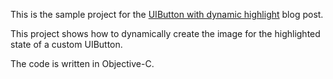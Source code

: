 
This is the sample project for the [UIButton with dynamic highlight](http://corsarus.com/2015/uibutton-with-dynamic-highlight/) blog post.

This project shows how to dynamically create the image for the highlighted state of a custom UIButton.


The code is written in Objective-C.